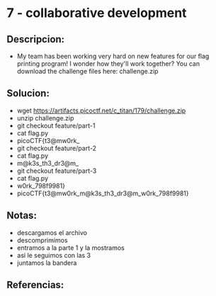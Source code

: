 # 7 - collaborative development

## Descripcion:
* My team has been working very hard on new features for our flag printing program! I wonder how they'll work together?
You can download the challenge files here:
challenge.zip

## Solucion:
* wget https://artifacts.picoctf.net/c_titan/179/challenge.zip
* unzip challenge.zip 
* git checkout feature/part-1
* cat flag.py 
* picoCTF{t3@mw0rk_
* git checkout feature/part-2
* cat flag.py 
* m@k3s_th3_dr3@m_
* git checkout feature/part-3
* cat flag.py 
* w0rk_798f9981}
* picoCTF{t3@mw0rk_m@k3s_th3_dr3@m_w0rk_798f9981}

## Notas:
* descargamos el archivo
* descomprimimos
* entramos a la parte 1 y la mostramos
* asi le seguimos con las 3
* juntamos la bandera

## Referencias: